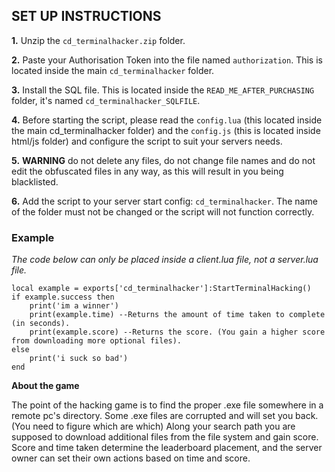 ## SET UP INSTRUCTIONS
**1.** Unzip the `cd_terminalhacker.zip` folder.

**2.** Paste your Authorisation Token into the file named `authorization`. This is located inside the main `cd_terminalhacker` folder.

**3.** Install the SQL file. This is located inside the `READ_ME_AFTER_PURCHASING` folder, it's named `cd_terminalhacker_SQLFILE`.

 **4.** Before starting the script, please read the `config.lua` (this located inside the main cd_terminalhacker folder) and the `config.js` (this is located inside html/js folder) and configure the script to suit your servers needs.
 
 **5.** **WARNING** do not delete any files, do not change file names and do not edit the obfuscated files in any way, as this will result in you being blacklisted.
 
 **6.** Add the script to your server start config: `cd_terminalhacker`. The name of the folder must not be changed or the script will not function correctly.

### Example
*The code below can only be placed inside a client.lua file, not a server.lua file.*
```
local example = exports['cd_terminalhacker']:StartTerminalHacking()
if example.success then
	print('im a winner')
	print(example.time) --Returns the amount of time taken to complete (in seconds).
	print(example.score) --Returns the score. (You gain a higher score from downloading more optional files).
else
	print('i suck so bad')
end
```

**About the game**

The point of the hacking game is to find the proper .exe file somewhere in a remote pc's directory.
Some .exe files are corrupted and will set you back. (You need to figure which are which)
Along your search path you are supposed to download additional files from the file system and gain score.
Score and time taken determine the leaderboard placement, and the server owner can set their own actions based on time and score.
